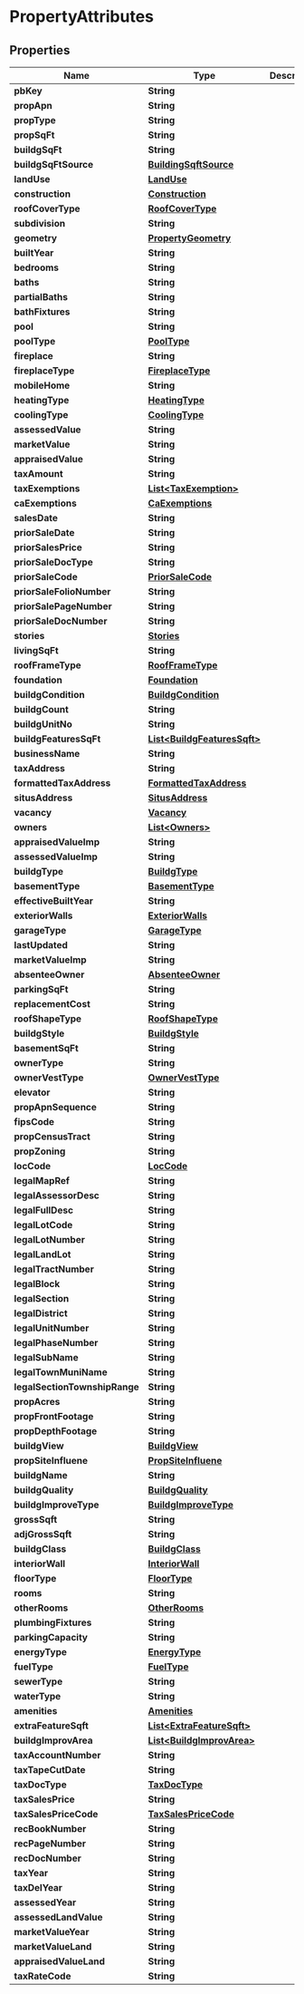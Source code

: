

# PropertyAttributes


## Properties

Name | Type | Description | Notes
------------ | ------------- | ------------- | -------------
**pbKey** | **String** |  |  [optional]
**propApn** | **String** |  |  [optional]
**propType** | **String** |  |  [optional]
**propSqFt** | **String** |  |  [optional]
**buildgSqFt** | **String** |  |  [optional]
**buildgSqFtSource** | [**BuildingSqftSource**](BuildingSqftSource.md) |  |  [optional]
**landUse** | [**LandUse**](LandUse.md) |  |  [optional]
**construction** | [**Construction**](Construction.md) |  |  [optional]
**roofCoverType** | [**RoofCoverType**](RoofCoverType.md) |  |  [optional]
**subdivision** | **String** |  |  [optional]
**geometry** | [**PropertyGeometry**](PropertyGeometry.md) |  |  [optional]
**builtYear** | **String** |  |  [optional]
**bedrooms** | **String** |  |  [optional]
**baths** | **String** |  |  [optional]
**partialBaths** | **String** |  |  [optional]
**bathFixtures** | **String** |  |  [optional]
**pool** | **String** |  |  [optional]
**poolType** | [**PoolType**](PoolType.md) |  |  [optional]
**fireplace** | **String** |  |  [optional]
**fireplaceType** | [**FireplaceType**](FireplaceType.md) |  |  [optional]
**mobileHome** | **String** |  |  [optional]
**heatingType** | [**HeatingType**](HeatingType.md) |  |  [optional]
**coolingType** | [**CoolingType**](CoolingType.md) |  |  [optional]
**assessedValue** | **String** |  |  [optional]
**marketValue** | **String** |  |  [optional]
**appraisedValue** | **String** |  |  [optional]
**taxAmount** | **String** |  |  [optional]
**taxExemptions** | [**List&lt;TaxExemption&gt;**](TaxExemption.md) |  |  [optional]
**caExemptions** | [**CaExemptions**](CaExemptions.md) |  |  [optional]
**salesDate** | **String** |  |  [optional]
**priorSaleDate** | **String** |  |  [optional]
**priorSalesPrice** | **String** |  |  [optional]
**priorSaleDocType** | **String** |  |  [optional]
**priorSaleCode** | [**PriorSaleCode**](PriorSaleCode.md) |  |  [optional]
**priorSaleFolioNumber** | **String** |  |  [optional]
**priorSalePageNumber** | **String** |  |  [optional]
**priorSaleDocNumber** | **String** |  |  [optional]
**stories** | [**Stories**](Stories.md) |  |  [optional]
**livingSqFt** | **String** |  |  [optional]
**roofFrameType** | [**RoofFrameType**](RoofFrameType.md) |  |  [optional]
**foundation** | [**Foundation**](Foundation.md) |  |  [optional]
**buildgCondition** | [**BuildgCondition**](BuildgCondition.md) |  |  [optional]
**buildgCount** | **String** |  |  [optional]
**buildgUnitNo** | **String** |  |  [optional]
**buildgFeaturesSqFt** | [**List&lt;BuildgFeaturesSqft&gt;**](BuildgFeaturesSqft.md) |  |  [optional]
**businessName** | **String** |  |  [optional]
**taxAddress** | **String** |  |  [optional]
**formattedTaxAddress** | [**FormattedTaxAddress**](FormattedTaxAddress.md) |  |  [optional]
**situsAddress** | [**SitusAddress**](SitusAddress.md) |  |  [optional]
**vacancy** | [**Vacancy**](Vacancy.md) |  |  [optional]
**owners** | [**List&lt;Owners&gt;**](Owners.md) |  |  [optional]
**appraisedValueImp** | **String** |  |  [optional]
**assessedValueImp** | **String** |  |  [optional]
**buildgType** | [**BuildgType**](BuildgType.md) |  |  [optional]
**basementType** | [**BasementType**](BasementType.md) |  |  [optional]
**effectiveBuiltYear** | **String** |  |  [optional]
**exteriorWalls** | [**ExteriorWalls**](ExteriorWalls.md) |  |  [optional]
**garageType** | [**GarageType**](GarageType.md) |  |  [optional]
**lastUpdated** | **String** |  |  [optional]
**marketValueImp** | **String** |  |  [optional]
**absenteeOwner** | [**AbsenteeOwner**](AbsenteeOwner.md) |  |  [optional]
**parkingSqFt** | **String** |  |  [optional]
**replacementCost** | **String** |  |  [optional]
**roofShapeType** | [**RoofShapeType**](RoofShapeType.md) |  |  [optional]
**buildgStyle** | [**BuildgStyle**](BuildgStyle.md) |  |  [optional]
**basementSqFt** | **String** |  |  [optional]
**ownerType** | **String** |  |  [optional]
**ownerVestType** | [**OwnerVestType**](OwnerVestType.md) |  |  [optional]
**elevator** | **String** |  |  [optional]
**propApnSequence** | **String** |  |  [optional]
**fipsCode** | **String** |  |  [optional]
**propCensusTract** | **String** |  |  [optional]
**propZoning** | **String** |  |  [optional]
**locCode** | [**LocCode**](LocCode.md) |  |  [optional]
**legalMapRef** | **String** |  |  [optional]
**legalAssessorDesc** | **String** |  |  [optional]
**legalFullDesc** | **String** |  |  [optional]
**legalLotCode** | **String** |  |  [optional]
**legalLotNumber** | **String** |  |  [optional]
**legalLandLot** | **String** |  |  [optional]
**legalTractNumber** | **String** |  |  [optional]
**legalBlock** | **String** |  |  [optional]
**legalSection** | **String** |  |  [optional]
**legalDistrict** | **String** |  |  [optional]
**legalUnitNumber** | **String** |  |  [optional]
**legalPhaseNumber** | **String** |  |  [optional]
**legalSubName** | **String** |  |  [optional]
**legalTownMuniName** | **String** |  |  [optional]
**legalSectionTownshipRange** | **String** |  |  [optional]
**propAcres** | **String** |  |  [optional]
**propFrontFootage** | **String** |  |  [optional]
**propDepthFootage** | **String** |  |  [optional]
**buildgView** | [**BuildgView**](BuildgView.md) |  |  [optional]
**propSiteInfluene** | [**PropSiteInfluene**](PropSiteInfluene.md) |  |  [optional]
**buildgName** | **String** |  |  [optional]
**buildgQuality** | [**BuildgQuality**](BuildgQuality.md) |  |  [optional]
**buildgImproveType** | [**BuildgImproveType**](BuildgImproveType.md) |  |  [optional]
**grossSqft** | **String** |  |  [optional]
**adjGrossSqft** | **String** |  |  [optional]
**buildgClass** | [**BuildgClass**](BuildgClass.md) |  |  [optional]
**interiorWall** | [**InteriorWall**](InteriorWall.md) |  |  [optional]
**floorType** | [**FloorType**](FloorType.md) |  |  [optional]
**rooms** | **String** |  |  [optional]
**otherRooms** | [**OtherRooms**](OtherRooms.md) |  |  [optional]
**plumbingFixtures** | **String** |  |  [optional]
**parkingCapacity** | **String** |  |  [optional]
**energyType** | [**EnergyType**](EnergyType.md) |  |  [optional]
**fuelType** | [**FuelType**](FuelType.md) |  |  [optional]
**sewerType** | **String** |  |  [optional]
**waterType** | **String** |  |  [optional]
**amenities** | [**Amenities**](Amenities.md) |  |  [optional]
**extraFeatureSqft** | [**List&lt;ExtraFeatureSqft&gt;**](ExtraFeatureSqft.md) |  |  [optional]
**buildgImprovArea** | [**List&lt;BuildgImprovArea&gt;**](BuildgImprovArea.md) |  |  [optional]
**taxAccountNumber** | **String** |  |  [optional]
**taxTapeCutDate** | **String** |  |  [optional]
**taxDocType** | [**TaxDocType**](TaxDocType.md) |  |  [optional]
**taxSalesPrice** | **String** |  |  [optional]
**taxSalesPriceCode** | [**TaxSalesPriceCode**](TaxSalesPriceCode.md) |  |  [optional]
**recBookNumber** | **String** |  |  [optional]
**recPageNumber** | **String** |  |  [optional]
**recDocNumber** | **String** |  |  [optional]
**taxYear** | **String** |  |  [optional]
**taxDelYear** | **String** |  |  [optional]
**assessedYear** | **String** |  |  [optional]
**assessedLandValue** | **String** |  |  [optional]
**marketValueYear** | **String** |  |  [optional]
**marketValueLand** | **String** |  |  [optional]
**appraisedValueLand** | **String** |  |  [optional]
**taxRateCode** | **String** |  |  [optional]



